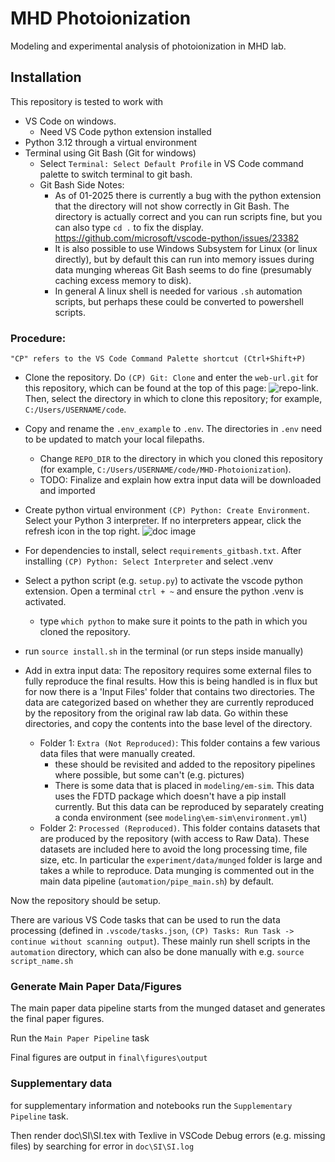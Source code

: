 # MHD Photoionization

Modeling and experimental analysis of photoionization in MHD lab. 

## Installation 

This repository is tested to work with 
* VS Code on windows. 
    * Need VS Code python extension installed
* Python 3.12 through a virtual environment
* Terminal using Git Bash (Git for windows)
    * Select `Terminal: Select Default Profile` in VS Code command palette to switch terminal to git bash.
    * Git Bash Side Notes:
        * As of 01-2025 there is currently a bug with the python extension that the directory will not show correctly in Git Bash. The directory is actually correct and you can run scripts fine, but you can also type `cd .` to fix the display. https://github.com/microsoft/vscode-python/issues/23382
        * It is also possible to use Windows Subsystem for Linux (or linux directly), but by default this can run into memory issues during data munging whereas Git Bash seems to do fine (presumably caching excess memory to disk). 
        * In general A linux shell is needed for various `.sh` automation scripts, but perhaps these could be converted to powershell scripts. 

### Procedure:

`"CP" refers to the VS Code Command Palette shortcut (Ctrl+Shift+P)`

* Clone the repository. Do `(CP) Git: Clone` and enter the `web-url.git` for this repository, which can be found at the top of this page: ![repo-link](/doc/media/web-url.png). Then, select the directory in which to clone this repository; for example, `C:/Users/USERNAME/code`.

* Copy and rename the `.env_example` to `.env`. The directories in `.env` need to be updated to match your local filepaths. 
    * Change `REPO_DIR` to the directory in which you cloned this repository (for example, `C:/Users/USERNAME/code/MHD-Photoionization`). 
    * TODO: Finalize and explain how extra input data will be downloaded and imported

* Create python virtual environment `(CP) Python: Create Environment`. Select your Python 3 interpreter. If no interpreters appear, click the refresh icon in the top right.
![doc image](/doc/media/interpereter_select.png)

* For dependencies to install, select `requirements_gitbash.txt`. After installing `(CP) Python: Select Interpreter` and select .venv

* Select a python script (e.g. `setup.py`) to activate the vscode python extension. Open a terminal `ctrl + ~` and ensure the python .venv is activated. 
    * type `which python` to make sure it points to the path in which you cloned the repository.

* run `source install.sh` in the terminal (or run steps inside manually)


* Add in extra input data: The repository requires some external files to fully reproduce the final results. How this is being handled is in flux but for now there is a 'Input Files' folder that contains two directories. The data are categorized based on whether they are currently reproduced by the repository from the original raw lab data. Go within these directories, and copy the contents into the base level of the directory. 
    * Folder 1: `Extra (Not Reproduced)`: This folder contains a few various data files that were manually created. 
        * these should be revisited and added to the repository pipelines where possible, but some can't (e.g. pictures)
        * There is some data that is placed in `modeling/em-sim`. This data uses the FDTD package which doesn't have a pip install currently. But this data can be reproduced by separately creating a conda environment (see `modeling\em-sim\environment.yml`)
    * Folder 2: `Processed (Reproduced)`. This folder contains datasets that are produced by the repository (with access to Raw Data). These datasets are included here to avoid the long processing time, file size, etc. In particular the `experiment/data/munged` folder is large and takes a while to reproduce. Data munging is commented out in the main data pipeline (`automation/pipe_main.sh`) by default. 

Now the repository should be setup. 

There are various VS Code tasks that can be used to run the data processing (defined in `.vscode/tasks.json`,  `(CP) Tasks: Run Task -> continue without scanning output`). These mainly run shell scripts in the `automation` directory, which can also be done manually with e.g. `source script_name.sh`

### Generate Main Paper Data/Figures


The main paper data pipeline starts from the munged dataset and generates the final paper figures. 

Run the `Main Paper Pipeline` task

Final figures are output in `final\figures\output`

### Supplementary data

for supplementary information and notebooks run the `Supplementary Pipeline` task. 

Then render doc\SI\SI.tex with Texlive in VSCode
    Debug errors (e.g. missing files) by searching for error in  `doc\SI\SI.log`

